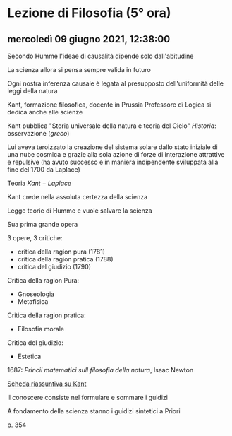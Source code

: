 #  Lezione di Filosofia (5° ora)

## mercoledì 09 giugno 2021, 12:38:00

Secondo Humme l'ideae di causalità dipende solo dall'abitudine

La scienza allora si pensa sempre valida in futuro

Ogni nostra inferenza causale è  legata al presupposto dell'uniformità delle leggi della natura




Kant, formazione filosofica, docente in Prussia
Professore di Logica
si dedica anche alle scienze

Kant pubblica "Storia universale della natura e teoria del Cielo"
*Hìstoria*: osservazione ($greco$)

Lui aveva teroizzato la creazione del sistema solare dallo stato iniziale di una nube cosmica e grazie alla sola azione di forze di interazione attrattive e repulsive (ha avuto successo e in maniera indipendente sviluppata alla fine del 1700 da Laplace)

Teoria   $Kant-Laplace$

Kant crede nella assoluta certezza della scienza

Legge teorie di Humme e  vuole salvare la scienza

Sua prima grande opera

3 opere, 3 critiche:
* critica della ragion pura (1781)
* critica della ragion pratica (1788)
* critica del giudizio (1790)

Critica della ragion Pura: 
* Gnoseologia
* Metafisica


Critica della ragion pratica:
* Filosofia morale

Critica del giudizio:
* Estetica


1687: *Princii matematici sull filosofia della natura*, Isaac Newton

[Scheda riassuntiva su Kant](testo_kant.md)

Il conoscere consiste nel formulare e sommare i guidizi

A fondamento della scienza stanno i guidizi sintetici a Priori


p. 354
<!--stackedit_data:
eyJoaXN0b3J5IjpbLTY3OTU2NjA2NCwtMTQwMTA0ODY1OSw5Mz
Y5NDc4NzUsMTk0NDAwNjk5NywyNzQ0NzU5NjVdfQ==
-->